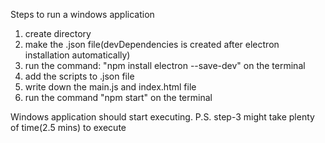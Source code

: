 Steps to run a windows application
1. create directory
2. make the .json file(devDependencies is created after electron installation automatically)
3. run the command: "npm install electron --save-dev" on the terminal
4. add the scripts to .json file
5. write down the main.js and index.html file
6. run the command "npm start" on the terminal

Windows application should start executing.
P.S. step-3 might take plenty of time(2.5 mins) to execute 

